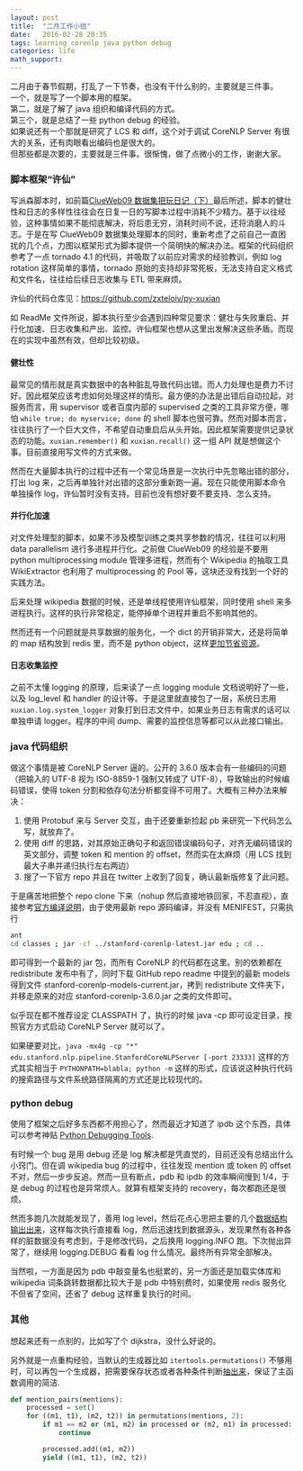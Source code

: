 ```yaml
---
layout: post
title:  "二月工作小结"
date:   2016-02-28 20:35
tags: learning corenlp java python debug 
categories: life
math_support: 
---
```


二月由于春节假期，打乱了一下节奏，也没有干什么别的，主要就是三件事。  
一个，就是写了一个脚本用的框架。  
第二，就是了解了 java 组织和编译代码的方式。  
第三个，就是总结了一些 python debug 的经验。  
如果说还有一个那就是研究了 LCS 和 diff，这个对于调试 CoreNLP Server 有很大的关系，还有肉眼看出编码也是很大的。  
但那些都是次要的，主要就是三件事。很惭愧，做了点微小的工作，谢谢大家。

### 脚本框架“许仙”

写派森脚本时，如前篇[ClueWeb09 数据集把玩日记（下）](http://libzx.so/chn/learning/2016/01/29/play-with-clueweb09-and-facc1-2.html)最后所述，脚本的健壮性和日志的多样性往往会在日复一日的写脚本过程中消耗不少精力。基于以往经验，这种事情如果不能彻底解决，将后患无穷，消耗时间不说，还将消磨人的斗志。于是在写 ClueWeb09 数据集处理脚本的同时，重新考虑了之前自己一直困扰的几个点，力图以框架形式为脚本提供一个简明快的解决办法。框架的代码组织参考了一点 tornado 4.1 的代码，并吸取了以前应对需求的经验教训，例如 log rotation 这样简单的事情，tornado 原始的支持却非常死板，无法支持自定义格式和文件名，往往给后续日志收集与 ETL 带来麻烦。

许仙的代码仓库见：https://github.com/zxteloiv/py-xuxian

如 ReadMe 文件所说，脚本执行至少会遇到四种常见要求：健壮与失败重启、并行化加速、日志收集和产出、监控。许仙框架也想从这里出发解决这些矛盾。而现在的实现中虽然有效，但却比较初级。

#### 健壮性

最常见的情形就是真实数据中的各种脏乱导致代码出错。而人力处理也是费力不讨好。因此框架应该考虑如何处理这样的情形。最方便的办法是出错后自动拉起，对服务而言，用 supervisor 或者百度内部的 supervised 之类的工具非常方便，哪怕 `while true; do myservice; done` 的 shell 脚本也很可靠。然而对脚本而言，往往执行了一个巨大文件，不希望自动重启后从头开始。因此框架需要提供记录状态的功能。`xuxian.remember()` 和 `xuxian.recall()` 这一组 API 就是想做这个事。目前直接用写文件的方式来做。

然而在大量脚本执行的过程中还有一个常见场景是一次执行中先忽略出错的部分，打出 log 来，之后再单独针对出错的这部分重新跑一遍。现在只能使用脚本命令单独操作 log，许仙暂时没有支持。目前也没有想好要不要支持、怎么支持。

#### 并行化加速

对文件处理型的脚本，如果不涉及模型训练之类共享参数的情况，往往可以利用 data parallelism 进行多进程并行化。之前做 ClueWeb09 的经验是不要用 python multiprocessing module 管理多进程，然而有个 Wikipedia 的抽取工具 WikiExtractor 也利用了 multiprocessing 的 Pool 等，这块还没有找到一个好的实践方法。

后来处理 wikipedia 数据的时候，还是单线程使用许仙框架，同时使用 shell 来多进程执行。这样的执行非常稳定，能停掉单个进程并重启不影响其他的。

然而还有一个问题就是共享数据的服务化，一个 dict 的开销非常大，还是将简单的 map 结构放到 redis 里，而不是 python object，这样[更加节省资源](http://stackoverflow.com/questions/10264874/python-reducing-memory-usage-of-dictionary)。

#### 日志收集监控

之前不太懂 logging 的原理，后来读了一点 logging module 文档说明好了一些，以及 log_level 和 handler 的设计等。于是这里就直接包了一层，系统日志用 `xuxian.log.system_logger` 对象打到日志文件中，如果业务日志有需求的话可以单独申请 logger。程序的中间 dump、需要的监控信息等都可以从此接口输出。

### java 代码组织

做这个事情是被 CoreNLP Server 逼的。公开的 3.6.0 版本会有一些编码的问题（把输入的 UTF-8 视为 ISO-8859-1 强制又转成了 UTF-8），导致输出的时候编码错误，使得 token 分割和依存句法分析都变得不可用了。大概有三种办法来解决：

1. 使用 Protobuf 来与 Server 交互，由于还要重新捡起 pb 来研究一下代码怎么写，就放弃了。
2. 使用 diff 的思路，对其原始正确句子和返回错误编码句子，对齐无编码错误的英文部分，调整 token 和 mention 的 offset，然而实在太麻烦（用 LCS 找到最大子串并递归执行左右两边）
3. 搜了一下官方 repo 并且在 twitter 上收到了回复，确认最新版修复了此问题。

于是痛苦地把整个 repo clone 下来（nohup 然后直接地铁回家，不忍直视），直接参考[官方编译说明](http://stanfordnlp.github.io/CoreNLP/files/basic-compiling.txt)，由于使用最新 repo 源码编译，并没有 MENIFEST，只需执行

~~~ bash
ant
cd classes ; jar -cf ../stanford-corenlp-latest.jar edu ; cd ..
~~~

即可得到一个最新的 jar 包，而所有 CoreNLP 的代码都在这里。别的依赖都在 redistribute 发布中有了，同时下载 GitHub repo readme 中提到的最新 models 得到文件 stanford-corenlp-models-current.jar，拷到 redistribute 文件夹下，并移走原来的对应 stanford-corenlp-3.6.0.jar 之类的文件即可。

似乎现在都不推荐设定 CLASSPATH 了，执行的时候 java -cp 即可设定目录，按照官方方式启动 CoreNLP Server 就可以了。

如果硬要对比，`java -mx4g -cp "*" edu.stanford.nlp.pipeline.StanfordCoreNLPServer [-port 23333]` 这样的方式其实相当于 `PYTHONPATH=blabla; python -m` 这样的形式，应该说这种执行代码的搜索路径与文件系统路径隔离的方式还是比较现代的。

### python debug

使用了框架之后好多东西都不用担心了，然而最近才知道了 ipdb 这个东西，具体可以参考神贴 [Python Debugging Tools](https://blog.ionelmc.ro/2013/06/05/python-debugging-tools/).

有时候一个 bug 是用 debug 还是 log 解决都是凭直觉的，目前还没有总结出什么小窍门。但在调 wikipedia bug 的过程中，往往发现 mention 或 token 的 offset 不对，然后一步步反追。然而一旦有断点，pdb 和 ipdb 的效率瞬间慢到 1/4，于是 debug 的过程也是异常烦人。就算有框架支持的 recovery，每次都跑还是很烦。

然而多跑几次就能发现了，善用 log level，然后花点心思把主要的几个[数据结构输出出来](https://github.com/zxteloiv/wikipedia-scripts/blob/master/main.py#L100)，这样每次执行直接看 log，然后迅速找到数据源头，发现果然有各种各样的脏数据没有考虑到，于是修改代码，之后换用 logging.INFO 跑。下次抛出异常了，继续用 logging.DEBUG 看看 log 什么情况。最终所有异常全部解决。

当然啦，一方面是因为 pdb 中敲变量名也挺累的，另一方面还是加载实体库和 wikipedia 词条跳转数据都比较大于是 pdb 中特别费时，如果使用 redis 服务化不但省了空间，还省了 debug 这样重复执行的时间。

### 其他

想起来还有一点别的，比如写了个 dijkstra，没什么好说的。

另外就是一点重构经验，当默认的生成器比如 `itertools.permutations()` 不够用时，可以再包一个生成器，把需要保存状态或者各种条件判断[抽出来](https://github.com/zxteloiv/wikipedia-scripts/blob/master/main.py#L81)，保证了主函数调用的简洁.

~~~ python
def mention_pairs(mentions):
    processed = set()
    for ((m1, t1), (m2, t2)) in permutations(mentions, 2):
        if m1 == m2 or (m1, m2) in processed or (m2, m1) in processed:
            continue

        processed.add((m1, m2))
        yield ((m1, t1), (m2, t2))
~~~


